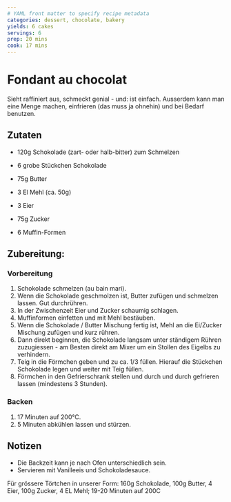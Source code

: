 ```yaml
---
# YAML front matter to specify recipe metadata
categories: dessert, chocolate, bakery
yields: 6 cakes
servings: 6
prep: 20 mins
cook: 17 mins
---
```


# Fondant au chocolat

 Sieht raffiniert aus, schmeckt genial - und: ist einfach. Ausserdem kann man eine Menge machen, einfrieren (das muss ja ohnehin) und bei Bedarf benutzen.

## Zutaten

- 120g Schokolade (zart- oder halb-bitter) zum Schmelzen
- 6 grobe Stückchen Schokolade
- 75g Butter
- 3 El Mehl (ca. 50g)
- 3 Eier
- 75g Zucker

- 6 Muffin-Formen

## Zubereitung:

### Vorbereitung
1. Schokolade schmelzen (au bain mari).
2. Wenn die Schokolade geschmolzen ist, Butter zufügen und schmelzen lassen. Gut durchrühren.
3. In der Zwischenzeit Eier und Zucker schaumig schlagen.
4. Muffinformen einfetten und mit Mehl bestäuben.
5. Wenn die Schokolade / Butter Mischung fertig ist, Mehl an die Ei/Zucker Mischung zufügen und kurz rühren.
6. Dann direkt beginnen, die Schokolade langsam unter ständigem Rühren zuzugiessen - am Besten direkt am Mixer um ein Stollen des Eigelbs zu verhindern.
7. Teig in die Förmchen geben und zu ca. 1/3 füllen. Hierauf die Stückchen Schokolade legen und weiter mit Teig füllen.
8. Förmchen in den Gefrierschrank stellen und durch und durch gefrieren lassen (mindestens 3 Stunden).

### Backen
1. 17 Minuten auf 200°C. 
2. 5 Minuten abkühlen lassen und stürzen. 

## Notizen
- Die Backzeit kann je nach Ofen unterschiedlich sein.
- Servieren mit Vanilleeis und Schokoladesauce.

Für grössere Törtchen in unserer Form: 160g Schokolade, 100g Butter, 4 Eier, 100g Zucker, 4 EL Mehl; 19-20 Minuten auf 200C
